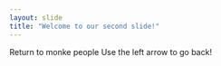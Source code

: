```yaml
---
layout: slide
title: "Welcome to our second slide!"
---
```

Return to monke people
Use the left arrow to go back!
